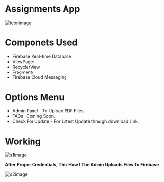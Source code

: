  # Assignments App 
  ![iconimage](https://i.ibb.co/vhNQ2Sv/ic-logo.png)  
  
# Componets Used
- Firebase Real-time Database
- ViewPager
- RecyclerView
- Fragments
- Firebase Cloud Messaging 

 # Options Menu
 - Admin Panel - To Upload PDF Files.
- FAQs -Coming Soon.
- Check For Update - For Latest Update through download Link.



 # Working
 ![s1image](https://i.imgur.com/QwEhHRj.gif) 
 
 **After Proper Credentials, This How I The Admin Uploads Files To Firebase**
 
 ![s2image](https://i.imgur.com/Bk6aWjL.gif) 
 
 

